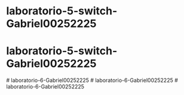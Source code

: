 # laboratorio-5-switch-Gabriel00252225
# laboratorio-5-switch-Gabriel00252225
#   l a b o r a t o r i o - 6 - G a b r i e l 0 0 2 5 2 2 2 5  
 #   l a b o r a t o r i o - 6 - G a b r i e l 0 0 2 5 2 2 2 5  
 #   l a b o r a t o r i o - 6 - G a b r i e l 0 0 2 5 2 2 2 5  
 